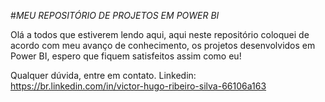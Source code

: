 #*MEU REPOSITÓRIO DE PROJETOS EM POWER BI*

Olá a todos que estiverem lendo aqui, aqui neste repositório coloquei de acordo com meu avanço de conhecimento, 
os projetos desenvolvidos em Power BI, espero que fiquem satisfeitos assim como eu!

Qualquer dúvida, entre em contato.
Linkedin: https://br.linkedin.com/in/victor-hugo-ribeiro-silva-66106a163